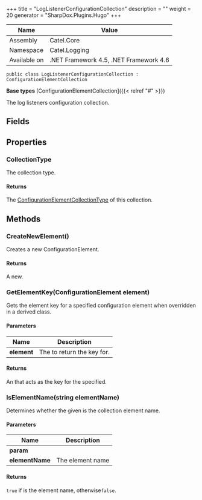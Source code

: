 

+++
title = "LogListenerConfigurationCollection" 
description = ""
weight = 20
generator = "SharpDox.Plugins.Hugo"
+++

Name|Value
---|---
Assembly|Catel.Core
Namespace|Catel.Logging
Available on|.NET Framework 4.5, .NET Framework 4.6

```
public class LogListenerConfigurationCollection : ConfigurationElementCollection
```

**Base types**
[ConfigurationElementCollection]({{&lt; relref "#" &gt;}})

The log listeners configuration collection.

## Fields

## Properties

### CollectionType

The collection type.

#### Returns

The [ConfigurationElementCollectionType](#) of this collection.

## Methods

### CreateNewElement()

Creates a new ConfigurationElement.

#### Returns

A new.

### GetElementKey(ConfigurationElement element)

Gets the element key for a specified configuration element when overridden in a derived class.

#### Parameters

Name|Description
---|---
**element**|The to return the key for.

#### Returns

An that acts as the key for the specified.

### IsElementName(string elementName)

Determines whether the given is the collection element name.

#### Parameters

Name|Description
---|---
**param**|
**elementName**|The element name

#### Returns

`true` if is the element name, otherwise`false`.


